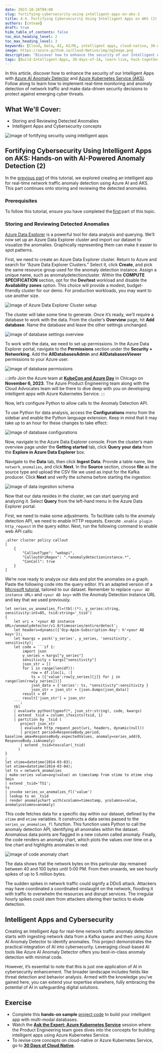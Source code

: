 ```yaml
---
date: 2023-10-26T09:00
slug: fortifying-cybersecurity-using-intelligent-apps-on-aks-2
title: 4-4. Fortifying Cybersecurity Using Intelligent Apps on AKS (2)
authors: [cnteam]
draft: true
hide_table_of_contents: false
toc_min_heading_level: 2
toc_max_heading_level: 3
keywords: [Cloud, Data, AI, AI/ML, intelligent apps, cloud-native, 30-days, enterprise apps, digital experiences, app modernization, serverless, ai apps, data]
image: https://azure.github.io/Cloud-Native/img/ogImage.png
description: "Discover how to enhance the security of our Intelligent Apps with Azure AI Anomaly Detector and Azure Kubernetes Service." 
tags: [Build-Intelligent-Apps, 30-days-of-IA, learn-live, hack-together, community-buzz, ask-the-expert, azure-kubernetes-service, azure-functions, azure-openai, azure-container-apps, azure-cosmos-db, github-copilot, github-codespaces, github-actions]
---
```


<head>
<meta property="og:url" content="https://azure.github.io/cloud-native/30daysofia/fortifying-cybersecurity-using-intelligent-apps-on-aks-2"/>
<meta property="og:type" content="website"/>
<meta property="og:title" content="Build Intelligent Apps! | Build AI Apps On Azure"/>
<meta property="og:description" content="Discover how to enhance the security of our Intelligent Apps with Azure AI Anomaly Detector and Azure Kubernetes Service."/>
<meta property="og:image" content="https://azure.github.io/Cloud-Native/img/ogImage.png"/>
    <meta name="twitter:url" 
      content="https://azure.github.io/Cloud-Native/30daysofIA/fortifying-cybersecurity-using-intelligent-apps-on-aks-2" />
    <meta name="twitter:title" 
      content="Build Intelligent Apps! | Build AI Apps On Azure" />
    <meta name="twitter:description" 
      content="4-4. Fortifying Cybersecurity Using Intelligent Apps on AKS (2)" 
      content="https://azure.github.io/Cloud-Native/img/ogImage.png" />
    <meta name="twitter:card" content="summary_large_image" />
    <meta name="twitter:creator" 
      content="@devanshidiaries" />
    <meta name="twitter:site" content="@AzureAdvocates" /> 
    <link rel="canonical" 
      href="https://azure.github.io/Cloud-Native/30daysofIA/fortifying-cybersecurity-using-intelligent-apps-on-aks-2" />
</head>

<!-- End METADATA -->
In this article, discover how to enhance the security of our Intelligent Apps with [Azure AI Anomaly Detector](https://learn.microsoft.com/azure/ai-services/anomaly-detector/overview?WT.mc_id=javascript-99907-ninarasi) and [Azure Kubernetes Service (AKS)](https://learn.microsoft.com/azure/aks/?WT.mc_id=javascript-99907-ninarasi). Follow along to learn how to implement real-time monitoring and anomaly detection of network traffic and make data-driven security decisions to protect against emerging cyber threats.

## What We'll Cover:

 * Storing and Reviewing Detected Anomalies
 * Intelligent Apps and Cybersecurity concepts

![image of fortifying security using intelligent apps](../../static/img/fallforia/blogs/2023-10-26/blog-image-4-4-1.jpeg)

## Fortifying Cybersecurity Using Intelligent Apps on AKS: Hands-on with AI-Powered Anomaly Detection (2)

In the [previous part](https://azure.github.io/Cloud-Native/30daysofIA/fortifying-cybersecurity-using-intelligent-apps-on-aks-1) of this tutorial, we explored creating an intelligent app for real-time network traffic anomaly detection using Azure AI and AKS. This part continues onto storing and reviewing the detected anomalies. 

### Prerequisites

To follow this tutorial, ensure you have completed the [first](https://azure.github.io/Cloud-Native/30daysofIA/fortifying-cybersecurity-using-intelligent-apps-on-aks-1) part of this topic.

### Storing and Reviewing Detected Anomalies

[Azure Data Explorer](https://learn.microsoft.com/azure/ai-services/anomaly-detector/tutorials/azure-data-explorer?WT.mc_id=javascript-99907-ninarasi) is a powerful tool for data analysis and querying. We’ll now set up an Azure Data Explorer cluster and import our dataset to visualize the anomalies. Graphically representing them can make it easier to spot patterns.

First, we need to create an Azure Data Explorer cluster. Return to Azure and search for “Azure Data Explorer Clusters.” Select it, click **Create**, and pick the same resource group used for the anomaly detection instance. Assign a unique name, such as anomalydetectioncluster. Within the **COMPUTE SPECIFICATION** section, opt for the **Dev/test** workload and disable the **Availability zones** option. This choice will provide a modest, budget-friendly cluster for our demo. For production workloads, you may want to use another size.

![image of Azure Data Explorer Cluster setup](../../static/img/fallforia/blogs/2023-10-26/blog-image-4-4-2.png)

The cluster will take some time to generate. Once it’s ready, we’ll require a database to work with the data. From the cluster’s **Overview** page, hit **Add database**. Name the database and leave the other settings unchanged.

![image of database settings overview](../../static/img/fallforia/blogs/2023-10-26/blog-image-4-4-3.png)

To work with the data, we need to set up permissions. In the Azure Data Explorer portal, navigate to the **Permissions** section under the **Security + Networking**. Add the **AllDatabasesAdmin** and **AllDatabasesViewer** permissions to your Azure user.

![image of database permissions](../../static/img/fallforia/blogs/2023-10-26/blog-image-4-4-4.png)

:::info
Join the Azure team at **[KubeCon and Azure Day](https://aka.ms/aks-day)** in Chicago on **November 6, 2023**. The Azure Product Engineering team along with the Cloud Advocates team will be there to dive deep with you on developing intelligent apps with Azure Kubernetes Service.
:::

Now, let’s configure Python to allow calls to the Anomaly Detection API.

To use Python for data analysis, access the **Configurations** menu from the sidebar and enable the Python language extension. Keep in mind that it may take up to an hour for these changes to take effect:

![image of database configurations](../../static/img/fallforia/blogs/2023-10-26/blog-image-4-4-5.png)

Now, navigate to the Azure Data Explorer console. From the cluster’s main overview page under the **Getting started** tab, click **Query your data** from the **Explore in Azure Data Explorer** box.

Navigate to the **Data** tab, then click **Ingest Data**. Provide a table name, like `network_anomalies`, and click **Next**. In the **Source** section, choose **file** as the source type and upload the CSV file we used as input for the Kafka producer. Click **Next** and verify the schema before starting the ingestion:

![image of data ingestion schema](../../static/img/fallforia/blogs/2023-10-26/blog-image-4-4-6.png)

Now that our data resides in the cluster, we can start querying and analyzing it. Select **Query** from the left-hand menu in the Azure Data Explorer portal.

First, we need to make some adjustments. To facilitate calls to the anomaly detection API, we need to enable HTTP requests. Execute `.enable plugin http_request` in the query editor. Next, run the following command to enable web API calls:

```
.alter cluster policy callout 
[
    {
        "CalloutType": "webapi",
        "CalloutUriRegex": ".*anomalydetectioninstance.*",
        "CanCall": true
    }
] 
```

We’re now ready to analyze our data and plot the anomalies on a graph. Paste the following code into the query editor. It’s an adapted version of a [Microsoft tutorial](https://learn.microsoft.com/azure/ai-services/anomaly-detector/tutorials/azure-data-explorer?WT.mc_id=javascript-99907-ninarasi), tailored to our dataset. Remember to replace `<your AD instance URL>` and `<your AD key>` with the Anomaly Detection instance URL and key that we used previously.

```
let series_uv_anomalies_fl=(tbl:(*), y_series:string, sensitivity:int=85, tsid:string='_tsid')
{
    let uri = '<your AD instance URL>/anomalydetector/v1.0/timeseries/entire/detect';
    let headers=dynamic({'Ocp-Apim-Subscription-Key': h'<your AD key>'});
    let kwargs = pack('y_series', y_series, 'sensitivity', sensitivity);
    let code = ```if 1:
        import json
        y_series = kargs["y_series"]
        sensitivity = kargs["sensitivity"]
        json_str = []
        for i in range(len(df)):
            row = df.iloc[i, :]
            ts = [{'value':row[y_series][j]} for j in range(len(row[y_series]))]
            json_data = {'series': ts, "sensitivity":sensitivity }
            json_str = json_str + [json.dumps(json_data)]
        result = df
        result['json_str'] = json_str
    ```;
    tbl
    | evaluate python(typeof(*, json_str:string), code, kwargs)
    | extend _tsid = column_ifexists(tsid, 1)
    | partition by _tsid (
       project json_str 
       | evaluate http_request_post(uri, headers, dynamic(null))
       | project period=ResponseBody.period, baseline_ama=ResponseBody.expectedValues, anomaly=series_add(0, ResponseBody.isAnomaly)
       | extend _tsid=toscalar(_tsid)
      )
}
;
let stime=datetime(2014-03-03);
let etime=datetime(2014-03-04);
let ts = network_anomalies
| make-series value=avg(value) on timestamp from stime to etime step 5min
| extend _tsid='TS1';
ts
| invoke series_uv_anomalies_fl('value')
| lookup ts on _tsid
| render anomalychart with(xcolumn=timestamp, ycolumns=value, anomalycolumns=anomaly) 
```

This code fetches data for a specific day within our dataset, defined by the `stime` and `etime` variables. It constructs a data series passed to the `series_uv_anomalies_fl` function. This function uses Python to call the anomaly detection API, identifying all anomalies within the dataset. Anomalous data points are flagged in a new column called anomaly. Finally, the code renders an anomaly chart, which plots the values over time on a line chart and highlights anomalies in red:

![image of code anomaly chart](../../static/img/fallforia/blogs/2023-10-26/blog-image-4-4-7.png)

The data shows that the network bytes on this particular day remained between 40 and 100 bytes until 5:00 PM. From then onwards, we see hourly spikes of up to 5 million bytes.

The sudden spikes in network traffic could signify a DDoS attack. Attackers may have coordinated a coordinated onslaught on the network, flooding it with traffic to overwhelm the resources and disrupt services. The irregular hourly spikes could stem from attackers altering their tactics to elude detection.

## Intelligent Apps and Cybersecurity

Creating an Intelligent App for real-time network traffic anomaly detection starts with ingesting network data from a Kafka queue and then using Azure AI Anomaly Detector to identify anomalies. This project demonstrates the practical integration of AI into cybersecurity. Leveraging cloud-based AI tools like Azure AI Anomaly Detector offers you best-in-class anomaly detection with minimal code.

However, it’s essential to note that this is just one application of AI in cybersecurity enhancement. The broader landscape includes fields like threat detection and behavior analysis. Armed with the knowledge you’ve gained here, you can extend your expertise elsewhere, fully embracing the potential of AI in safeguarding digital solutions.

## Exercise

* Complete this **hands-on sample** [project code](https://github.com/contentlab-io/Microsoft-Fortifying-Cybersecurity-Using-Intelligent-Apps) to build your intelligent app with multi-modal databases.
* Watch the **[Ask the Expert: Azure Kubernetes Service](https://reactor.microsoft.com/en-us/reactor/events/20732/?WT.mc_id=javascript-99907-ninarasi)** session where the Product Engineering team goes dives into the concepts for building intelligent apps using Azure Kubernetes Service.
* To revise core concepts on cloud-native or Azure Kubernetes Service, go to 
**[30 Days of Cloud Native](https://azure.github.io/Cloud-Native/cnny-2023/cloud-native-fundamentals)**.


